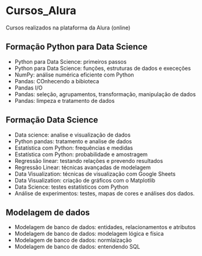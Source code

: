 # Cursos_Alura
Cursos realizados na plataforma da Alura (online)

## Formação Python para Data Science

*   Python para Data Science: primeiros passos
*   Python para Data Science: funções, estruturas de dados e execeções
*   NumPy: análise numérica eficiente com Python
*   Pandas: COnhecendo a bibioteca
*   Pandas I/O
*   Pandas: seleção, agrupamentos, transformação, manipulação de dados
*   Pandas: limpeza e tratamento de dados

## Formação Data Science

*   Data science: analise e visualização de dados
*   Python pandas: tratamento e analise de dados
*   Estatística com Python: frequências e medidas
*   Estatística com Python: probabilidade e amostragem
*   Regressão linear: testando relações e prevendo resultados
*   Regressão Linear: técnicas avançadas de modelagem
*   Data Visualization: técnicas de visualização com Google Sheets
*   Data Visualization: criação de gráficos com o Matplotlib
*   Data Science: testes estatísticos com Python
*   Análise de experimentos: testes, mapas de cores e análises dos dados.

## Modelagem de dados

*   Modelagem de banco de dados: entidades, relacionamentos e atributos
*   Modelagem de banco de dados: modelagem lógica e física
*   Modelagem de banco de dados: normlaização
*   Modelagem de banco de dados: entendendo SQL
